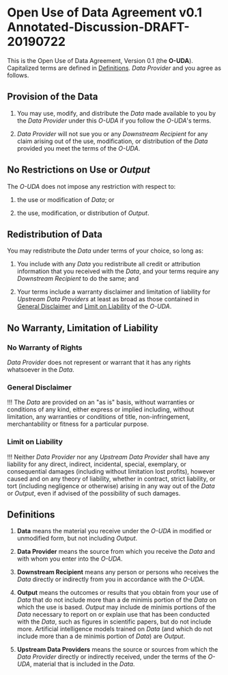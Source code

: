 # Open Use of Data Agreement v0.1 Annotated-Discussion-DRAFT-20190722

This is the Open Use of Data Agreement, Version 0.1 (the **O-UDA**).   Capitalized terms are defined in [Definitions](#definitions).   _Data Provider_ and you agree as follows.

## Provision of the Data

1.  You may use, modify, and distribute the _Data_ made available to you by the _Data Provider_ under this _O-UDA_ if you follow the _O-UDA_'s terms.

2.  _Data Provider_ will not sue you or any _Downstream Recipient_ for any claim arising out of the use, modification, or distribution of the _Data_ provided you meet the terms of the _O-UDA_.

## No Restrictions on Use or _Output_

The _O-UDA_ does not impose any restriction with respect to:

1.  the use or modification of _Data_; or

2.  the use, modification, or distribution of _Output_.

## Redistribution of Data

You may redistribute the _Data_ under terms of your choice, so long as:

1.  You include with any _Data_ you redistribute all credit or attribution information that you received with the _Data_, and your terms require any _Downstream Recipient_ to do the same; and

2.  Your terms include a warranty disclaimer and limitation of liability for _Upstream Data Providers_ at least as broad as those contained in [General Disclaimer](#general-disclaimer) and [Limit on Liability](#limit-on-liabililty) of the _O-UDA_.

## No Warranty, Limitation of Liability

### No Warranty of Rights

_Data Provider_ does not represent or warrant that it has any rights whatsoever in the _Data_.

### General Disclaimer

!!! The _Data_ are provided on an "as is" basis, without warranties or conditions of any kind, either express or implied including, without limitation, any warranties or conditions of title, non-infringement, merchantability or fitness for a particular purpose.

### Limit on Liability

!!! Neither _Data Provider_ nor any _Upstream Data Provider_ shall have any liability for any direct, indirect, incidental, special, exemplary, or consequential damages (including without limitation lost profits), however caused and on any theory of liability, whether in contract, strict liability, or tort (including negligence or otherwise) arising in any way out of the _Data_ or _Output_, even if advised of the possibility of such damages.

## Definitions

1.  **Data** means the material you receive under the _O-UDA_ in modified or unmodified form, but not including _Output_.

2.  **Data Provider** means the source from which you receive the _Data_ and with whom you enter into the _O-UDA_.

3.  **Downstream Recipient** means any person or persons who receives the _Data_ directly or indirectly from you in accordance with the _O-UDA_.

4.  **Output** means the outcomes or results that you obtain from your use of _Data_ that do not include more than a de minimis portion of the _Data_ on which the use is based.  _Output_ may include de minimis portions of the _Data_ necessary to report on or explain use that has been conducted with the _Data_, such as figures in scientific papers, but do not include more.  Artificial intelligence models trained on _Data_ (and which do not include more than a de minimis portion of _Data_) are _Output_.

5.  **Upstream Data Providers** means the source or sources from which the _Data Provider_ directly or indirectly received, under the terms of the _O-UDA_, material that is included in the _Data_.
